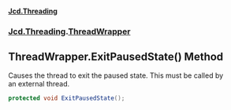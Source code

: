 #### [Jcd.Threading](index.md 'index')
### [Jcd.Threading](Jcd.Threading.md 'Jcd.Threading').[ThreadWrapper](ThreadWrapper.md 'Jcd.Threading.ThreadWrapper')

## ThreadWrapper.ExitPausedState() Method

Causes the thread to exit the paused state. This must be called by  
an external thread.

```csharp
protected void ExitPausedState();
```